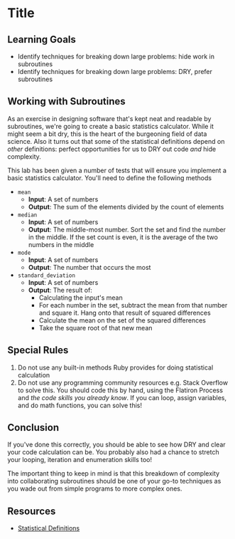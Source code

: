 # Title

## Learning Goals

- Identify techniques for breaking down large problems: hide work in subroutines
- Identify techniques for breaking down large problems: DRY, prefer subroutines

## Working with Subroutines

As an exercise in designing software that's kept neat and readable by
subroutines, we're going to create a basic statistics calculator. While it
might seem a bit dry, this is the heart of the burgeoning field of data
science. Also it turns out that some of the statistical definitions depend on
_other_ definitions: perfect opportunities for us to DRY out code _and_ hide
complexity.

This lab has been given a number of tests that will ensure you implement a
basic statistics calculator. You'll need to define the following methods

* `mean`
  * **Input**: A set of numbers
  * **Output**: The sum of the elements divided by the count
    of elements
* `median`
  * **Input**: A set of numbers
  * **Output**: The middle-most number. Sort the set and find the number in the
    middle. If the set count is even, it is the average of the two numbers in
    the middle
* `mode`
  * **Input**: A set of numbers
  * **Output**: The number that occurs the most
* `standard_deviation`
  * **Input**: A set of numbers
  * **Output**: The result of:
    * Calculating the input's mean
    * For each number in the set, subtract the mean from that number and square
      it. Hang onto that result of squared differences
    * Calculate the mean on the set of the squared differences
    * Take the square root of that new mean

## Special Rules

1. Do not use any built-in methods Ruby provides for doing statistical
   calculation
2. Do not use any programming community resources e.g. Stack Overflow to solve
   this. You should code this by hand, using the Flatiron Process and _the code
   skills you already know_. If you can loop, assign variables, and do math
   functions, you can solve this!

## Conclusion

If you've done this correctly, you should be able to see how DRY and clear your
code calculation can be. You probably also had a chance to stretch your
looping, iteration and enumeration skills too!

The important thing to keep in mind is that this breakdown of complexity into
collaborating subroutines should be one of your go-to techniques as you wade
out from simple programs to more complex ones.

## Resources

- [Statistical Definitions][statdef]

[statdef]: http://tutorials.istudy.psu.edu/basicstatistics/basicstatistics2.html
